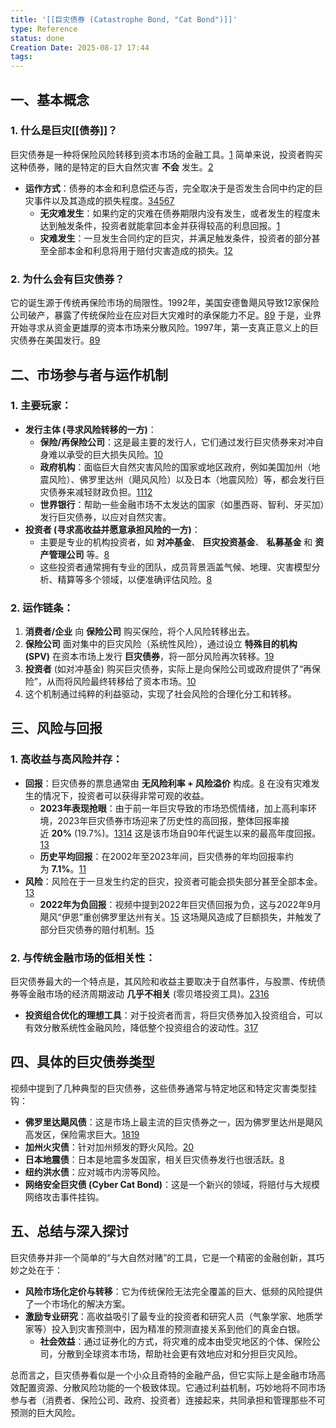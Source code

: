 ```yaml
---
title: '[[巨灾债券 (Catastrophe Bond, "Cat Bond")]]'
type: Reference
status: done
Creation Date: 2025-08-17 17:44
tags: 
---
```

## 一、基本概念
### **1. 什么是巨灾[[债券]]？**  
巨灾债券是一种将保险风险转移到资本市场的金融工具。[1](https://www.google.com/url?sa=E&q=https%3A%2F%2Fvertexaisearch.cloud.google.com%2Fgrounding-api-redirect%2FAUZIYQE1HgeiVYX5d5CIk8J26HHXPmv_lQN-CiQr5ZtFAg-LiY8R7-id6qSSjh0kI-8U2hIZVkdKhcRHfzMERHh1wD3XNtEtcQBiksSrqnXe4-gdLr_m3uG0bJG6_dxkl4H600i4Ow%3D%3D) 简单来说，投资者购买这种债券，赌的是特定的巨大自然灾害 **不会** 发生。[2](https://www.google.com/url?sa=E&q=https%3A%2F%2Fvertexaisearch.cloud.google.com%2Fgrounding-api-redirect%2FAUZIYQGILp_SA-pTmMiFrj-xdTshaaYsFoF5ypJUjYI6POfUwsjWj-JSYL8auozEiHL_wDyuYpjtW4GvqSqVt09Uu86jPtmRgqoY5Xaub0A0s1PNPz4ZhQ-AsxkmEuZc4C4n63Sc55Xsyz3N71X_IQ%3D%3D) 
- **运作方式**：债券的本金和利息偿还与否，完全取决于是否发生合同中约定的巨灾事件以及其造成的损失程度。[3](https://www.google.com/url?sa=E&q=https%3A%2F%2Fvertexaisearch.cloud.google.com%2Fgrounding-api-redirect%2FAUZIYQG3kqaPuFZWJYNN2CcRnCrU8NiAm6epQiwVSZ7_EBURSS4hh7WI_FCJ5k-jUUY6Te_CkOpEvhnoHgqOdWX6VRNTFi1CU9-8jAHjm6TwcXWjL2_lTXXTIAXihCO1vNT0rdMamMS6nnxiBKWRBiik5NsvTqPpgNw46Be8waso)[4](https://www.google.com/url?sa=E&q=https%3A%2F%2Fvertexaisearch.cloud.google.com%2Fgrounding-api-redirect%2FAUZIYQF4O8jRi8KsmByywblgXABxXUYOl9C93xUeycPTGyuZOeV5qcUYYJ-884KL3G5yg-ykWzRtgiEoj0MIJ47qKXsClsXBHkYrJ4fcbNiesgNOeJU7wrH2NDsVcZU4IFPQ3Ow9kfMpzWdpTA0RaJqKaw_dp0Ee7n0eaOEit95pIg%3D%3D)[5](https://www.google.com/url?sa=E&q=https%3A%2F%2Fvertexaisearch.cloud.google.com%2Fgrounding-api-redirect%2FAUZIYQHqmE-NAD0yWLiYw42JhgO4apYMozEsDj4_t4O8ToYoBi7ItxQBnblNNZUxN7n3-v6OCC5iMUtistzpPn8fcGdSkN-4xIvnjLgvNP7dtBr7PleUukK5koOFoPljs_6t0Ch2aPb-AFXaEaEJAQkYuOVkTBxu8T57w16pc0vRKl2JXg%3D%3D)[6](https://www.google.com/url?sa=E&q=https%3A%2F%2Fvertexaisearch.cloud.google.com%2Fgrounding-api-redirect%2FAUZIYQEPW2Gxrkp5yZqvf9IbrJJvitw_igbo4GcqPRCOix4lNBrV8XryA952Lh3WM6cseeMIY8S1s9mH6vpwpAf9VAm0LIHnbKlAgPlibreVvFYokKJN9bvRUmJqT8FMWQZ_WYcnZCTozjCpKN59g0fioE_InMtWDA0VGpDr)[7](https://www.google.com/url?sa=E&q=https%3A%2F%2Fvertexaisearch.cloud.google.com%2Fgrounding-api-redirect%2FAUZIYQGHrawLLkKdc3jdODU8eIqpke2Df7YKljSK9cQ5j-hvbzbcoc-b6UFTC5QtfIITCqvwG0AaWGpnASl-5hxxM2OTorROs_sNwhFipJPfv2Qp0McDuQyGJveWvlIlR9DuoWB_shKzhOzl2rkbiSR_1duABMZlJyi6) 
    - **无灾难发生**：如果约定的灾难在债券期限内没有发生，或者发生的程度未达到触发条件，投资者就能拿回本金并获得较高的利息回报。[1](https://www.google.com/url?sa=E&q=https%3A%2F%2Fvertexaisearch.cloud.google.com%2Fgrounding-api-redirect%2FAUZIYQE1HgeiVYX5d5CIk8J26HHXPmv_lQN-CiQr5ZtFAg-LiY8R7-id6qSSjh0kI-8U2hIZVkdKhcRHfzMERHh1wD3XNtEtcQBiksSrqnXe4-gdLr_m3uG0bJG6_dxkl4H600i4Ow%3D%3D) 
    - **灾难发生**：一旦发生合同约定的巨灾，并满足触发条件，投资者的部分甚至全部本金和利息将用于赔付灾害造成的损失。[1](https://www.google.com/url?sa=E&q=https%3A%2F%2Fvertexaisearch.cloud.google.com%2Fgrounding-api-redirect%2FAUZIYQE1HgeiVYX5d5CIk8J26HHXPmv_lQN-CiQr5ZtFAg-LiY8R7-id6qSSjh0kI-8U2hIZVkdKhcRHfzMERHh1wD3XNtEtcQBiksSrqnXe4-gdLr_m3uG0bJG6_dxkl4H600i4Ow%3D%3D)[2](https://www.google.com/url?sa=E&q=https%3A%2F%2Fvertexaisearch.cloud.google.com%2Fgrounding-api-redirect%2FAUZIYQGILp_SA-pTmMiFrj-xdTshaaYsFoF5ypJUjYI6POfUwsjWj-JSYL8auozEiHL_wDyuYpjtW4GvqSqVt09Uu86jPtmRgqoY5Xaub0A0s1PNPz4ZhQ-AsxkmEuZc4C4n63Sc55Xsyz3N71X_IQ%3D%3D) 
        
### **2. 为什么会有巨灾债券？**  
它的诞生源于传统再保险市场的局限性。1992年，美国安德鲁飓风导致12家保险公司破产，暴露了传统保险业在应对巨大灾难时的承保能力不足。[8](https://www.google.com/url?sa=E&q=https%3A%2F%2Fvertexaisearch.cloud.google.com%2Fgrounding-api-redirect%2FAUZIYQHGY7R06uzklYYS_AuuX9cdZfIF-qnLZC_xgx76PgIVA0t53Yfhfvrkgehfd100Mb4U5FkH5w7bnreYDBNSh7gJ3WDaYzd4OmW7Lm8oCzKh3LXQyn5LLxQVrrbJ4AmDrsje1H9puuER)[9](https://www.google.com/url?sa=E&q=https%3A%2F%2Fvertexaisearch.cloud.google.com%2Fgrounding-api-redirect%2FAUZIYQHdXWI5rmChP6IeXC2Et25r_wsWy_Nw2OEL8YaPG7BHSUl74bqTdYxNRDcID63Bb5DhICU_VLP5kA4-JIx70MJMEe-_77NmL914sH4yxPhw1NUuuyIElFtBFJBQDyMnwNqePzhya34%3D) 于是，业界开始寻求从资金更雄厚的资本市场来分散风险。1997年，第一支真正意义上的巨灾债券在美国发行。[8](https://www.google.com/url?sa=E&q=https%3A%2F%2Fvertexaisearch.cloud.google.com%2Fgrounding-api-redirect%2FAUZIYQHGY7R06uzklYYS_AuuX9cdZfIF-qnLZC_xgx76PgIVA0t53Yfhfvrkgehfd100Mb4U5FkH5w7bnreYDBNSh7gJ3WDaYzd4OmW7Lm8oCzKh3LXQyn5LLxQVrrbJ4AmDrsje1H9puuER)[9](https://www.google.com/url?sa=E&q=https%3A%2F%2Fvertexaisearch.cloud.google.com%2Fgrounding-api-redirect%2FAUZIYQHdXWI5rmChP6IeXC2Et25r_wsWy_Nw2OEL8YaPG7BHSUl74bqTdYxNRDcID63Bb5DhICU_VLP5kA4-JIx70MJMEe-_77NmL914sH4yxPhw1NUuuyIElFtBFJBQDyMnwNqePzhya34%3D) 

## 二、市场参与者与运作机制
### **1. 主要玩家：**
- **发行主体 (寻求风险转移的一方)**：
    - **保险/再保险公司**：这是最主要的发行人，它们通过发行巨灾债券来对冲自身难以承受的巨大损失风险。[10](https://www.google.com/url?sa=E&q=https%3A%2F%2Fvertexaisearch.cloud.google.com%2Fgrounding-api-redirect%2FAUZIYQFGepXlAtvZ8lzvYZy9Rm0FsgwFNteLdYUfwIeFPZoughy2KYv-T1eVZit_NzkKRHH-MXaYsR85jo0u0y2CuSTWdj6iniuhQOjZHhF_mD1NLqZhSgK1tIGgLGRF3atSUpX5ive1XffwTR-F1A%3D%3D) 
    - **政府机构**：面临巨大自然灾害风险的国家或地区政府，例如美国加州（地震风险）、佛罗里达州（飓风风险）以及日本（地震风险）等，都会发行巨灾债券来减轻财政负担。[11](https://www.google.com/url?sa=E&q=https%3A%2F%2Fvertexaisearch.cloud.google.com%2Fgrounding-api-redirect%2FAUZIYQF2If2ZWlAgV34MqD1CYImZS1otDSNvIGdcLepF2zDJjDkAZb0lpA2H4d4oyoIa5DwUbtPOYZLYc8mt7ShffmQBI6CDFxVVb2YP_T6ogVggh7UR9j0hWTKXXBTmjC7pwRRusKt3LdXAnS-c6GknJ36wTMiUWURDuV18lO0fPK2feVTi5H9A)[12](https://www.google.com/url?sa=E&q=https%3A%2F%2Fvertexaisearch.cloud.google.com%2Fgrounding-api-redirect%2FAUZIYQH1QcZXsjL1FtOdURv72oVHk-yz4bAR4iefIdRP6ucqKzEEEht2ApyshoeIGmQEBT-z1Kl8GBbk7DXFWV8FnJjHnpQyF8MQ6fuw3yJ52QLqEoHljaC0Fxxk6hknuefhZeDMZwkV1j8KnDStkxXYUyhgz8kpqELHS4c425W493zPV0MwJqfblYTHq1ArNh4nTcvSaoM%3D) 
    - **世界银行**：帮助一些金融市场不太发达的国家（如墨西哥、智利、牙买加）发行巨灾债券，以应对自然灾害。
- **投资者 (寻求高收益并愿意承担风险的一方)**：
    - 主要是专业的机构投资者，如 **对冲基金**、 **巨灾投资基金**、 **私募基金** 和 **资产管理公司** 等。[8](https://www.google.com/url?sa=E&q=https%3A%2F%2Fvertexaisearch.cloud.google.com%2Fgrounding-api-redirect%2FAUZIYQHGY7R06uzklYYS_AuuX9cdZfIF-qnLZC_xgx76PgIVA0t53Yfhfvrkgehfd100Mb4U5FkH5w7bnreYDBNSh7gJ3WDaYzd4OmW7Lm8oCzKh3LXQyn5LLxQVrrbJ4AmDrsje1H9puuER) 
    - 这些投资者通常拥有专业的团队，成员背景涵盖气候、地理、灾害模型分析、精算等多个领域，以便准确评估风险。[8](https://www.google.com/url?sa=E&q=https%3A%2F%2Fvertexaisearch.cloud.google.com%2Fgrounding-api-redirect%2FAUZIYQHGY7R06uzklYYS_AuuX9cdZfIF-qnLZC_xgx76PgIVA0t53Yfhfvrkgehfd100Mb4U5FkH5w7bnreYDBNSh7gJ3WDaYzd4OmW7Lm8oCzKh3LXQyn5LLxQVrrbJ4AmDrsje1H9puuER) 
        
### **2. 运作链条：**
1. **消费者/企业** 向 **保险公司** 购买保险，将个人风险转移出去。
2. **保险公司** 面对集中的巨灾风险（系统性风险），通过设立 **特殊目的机构 (SPV)** 在资本市场上发行 **巨灾债券**，将一部分风险再次转移。[1](https://www.google.com/url?sa=E&q=https%3A%2F%2Fvertexaisearch.cloud.google.com%2Fgrounding-api-redirect%2FAUZIYQE1HgeiVYX5d5CIk8J26HHXPmv_lQN-CiQr5ZtFAg-LiY8R7-id6qSSjh0kI-8U2hIZVkdKhcRHfzMERHh1wD3XNtEtcQBiksSrqnXe4-gdLr_m3uG0bJG6_dxkl4H600i4Ow%3D%3D)[9](https://www.google.com/url?sa=E&q=https%3A%2F%2Fvertexaisearch.cloud.google.com%2Fgrounding-api-redirect%2FAUZIYQHdXWI5rmChP6IeXC2Et25r_wsWy_Nw2OEL8YaPG7BHSUl74bqTdYxNRDcID63Bb5DhICU_VLP5kA4-JIx70MJMEe-_77NmL914sH4yxPhw1NUuuyIElFtBFJBQDyMnwNqePzhya34%3D)     
3. **投资者** (如对冲基金) 购买巨灾债券，实际上是向保险公司或政府提供了“再保险”，从而将风险最终转移给了资本市场。[10](https://www.google.com/url?sa=E&q=https%3A%2F%2Fvertexaisearch.cloud.google.com%2Fgrounding-api-redirect%2FAUZIYQFGepXlAtvZ8lzvYZy9Rm0FsgwFNteLdYUfwIeFPZoughy2KYv-T1eVZit_NzkKRHH-MXaYsR85jo0u0y2CuSTWdj6iniuhQOjZHhF_mD1NLqZhSgK1tIGgLGRF3atSUpX5ive1XffwTR-F1A%3D%3D)
4. 这个机制通过纯粹的利益驱动，实现了社会风险的合理化分工和转移。
    
## 三、风险与回报

### **1. 高收益与高风险并存：**
- **回报**：巨灾债券的票息通常由 **无风险利率 + 风险溢价** 构成。[8](https://www.google.com/url?sa=E&q=https%3A%2F%2Fvertexaisearch.cloud.google.com%2Fgrounding-api-redirect%2FAUZIYQHGY7R06uzklYYS_AuuX9cdZfIF-qnLZC_xgx76PgIVA0t53Yfhfvrkgehfd100Mb4U5FkH5w7bnreYDBNSh7gJ3WDaYzd4OmW7Lm8oCzKh3LXQyn5LLxQVrrbJ4AmDrsje1H9puuER) 在没有灾难发生的情况下，投资者可以获得非常可观的收益。
    - **2023年表现抢眼**：由于前一年巨灾导致的市场恐慌情绪，加上高利率环境，2023年巨灾债券市场迎来了历史性的高回报，整体回报率接近 **20%** (19.7%)。[13](https://www.google.com/url?sa=E&q=https%3A%2F%2Fvertexaisearch.cloud.google.com%2Fgrounding-api-redirect%2FAUZIYQHwHOcFVOHdw_KeTE7j_1szPI9arsMMKgq55EVWit6zYl0of-MY4eQJIYfK_PAkvRCJ_4QixZSNJozS2JRELBs8O8drn40ICLJSNnpnFPyya_LevXfqvuO6ez7vJkyQnwXmsTKH)[14](https://www.google.com/url?sa=E&q=https%3A%2F%2Fvertexaisearch.cloud.google.com%2Fgrounding-api-redirect%2FAUZIYQHOEam_HF3LyZJYH7OS8Z3QcEYIQ83fSHBQoZgV3mIok8KutkFdXFEowKiHii8LVlGIGUwpcTRqCnQw_OMRN9-XU0GtNu8EpM5o7eGeDPsfNRqyZ55ySSgR8hNgoLrR9hN3wHjyJXYnXIyhcEEo8yoHWk8lSz0fabAzD9l0d46_fPzoyZs%3D) 这是该市场自90年代诞生以来的最高年度回报。[13](https://www.google.com/url?sa=E&q=https%3A%2F%2Fvertexaisearch.cloud.google.com%2Fgrounding-api-redirect%2FAUZIYQHwHOcFVOHdw_KeTE7j_1szPI9arsMMKgq55EVWit6zYl0of-MY4eQJIYfK_PAkvRCJ_4QixZSNJozS2JRELBs8O8drn40ICLJSNnpnFPyya_LevXfqvuO6ez7vJkyQnwXmsTKH) 
    - **历史平均回报**：在2002年至2023年间，巨灾债券的年均回报率约为 **7.1%**。[11](https://www.google.com/url?sa=E&q=https%3A%2F%2Fvertexaisearch.cloud.google.com%2Fgrounding-api-redirect%2FAUZIYQF2If2ZWlAgV34MqD1CYImZS1otDSNvIGdcLepF2zDJjDkAZb0lpA2H4d4oyoIa5DwUbtPOYZLYc8mt7ShffmQBI6CDFxVVb2YP_T6ogVggh7UR9j0hWTKXXBTmjC7pwRRusKt3LdXAnS-c6GknJ36wTMiUWURDuV18lO0fPK2feVTi5H9A) 
- **风险**：风险在于一旦发生约定的巨灾，投资者可能会损失部分甚至全部本金。[13](https://www.google.com/url?sa=E&q=https%3A%2F%2Fvertexaisearch.cloud.google.com%2Fgrounding-api-redirect%2FAUZIYQHwHOcFVOHdw_KeTE7j_1szPI9arsMMKgq55EVWit6zYl0of-MY4eQJIYfK_PAkvRCJ_4QixZSNJozS2JRELBs8O8drn40ICLJSNnpnFPyya_LevXfqvuO6ez7vJkyQnwXmsTKH) 
    - **2022年为负回报**：视频中提到2022年巨灾债回报为负，这与2022年9月飓风“伊恩”重创佛罗里达州有关。[15](https://www.google.com/url?sa=E&q=https%3A%2F%2Fvertexaisearch.cloud.google.com%2Fgrounding-api-redirect%2FAUZIYQGhht6y2z5jrTXMX60o4kr05pLQ5JZZKWZeRA1GUe-vjHcq7B_KxLbOsCo7j5Eiu2EH69Bh7J0HTp90pFt4f6QEl6SFejEEe2ucSFMRbu8F0uD075ORrACXK_6mgGVdVocmtPgwHXtoS1Z2F2GfqkZq8tcKjqNAn2UQihmAVxyuM1fNNeQjaAdPhB_da-CwWfo0jpYr-GofbQOVoLsO0yMe5Cbw4GimRF06TUNE8r3BPjVxatlsi71IJDqMPQ_dGq0vHWodh9rs-PHVbL-yHbSi1jOiy0Tx86TkG-IsVBxn8fHjVhxhtFSp6TBSwDC7qXJzx1RtXfhe0A%3D%3D) 这场飓风造成了巨额损失，并触发了部分巨灾债券的赔付机制。[15](https://www.google.com/url?sa=E&q=https%3A%2F%2Fvertexaisearch.cloud.google.com%2Fgrounding-api-redirect%2FAUZIYQGhht6y2z5jrTXMX60o4kr05pLQ5JZZKWZeRA1GUe-vjHcq7B_KxLbOsCo7j5Eiu2EH69Bh7J0HTp90pFt4f6QEl6SFejEEe2ucSFMRbu8F0uD075ORrACXK_6mgGVdVocmtPgwHXtoS1Z2F2GfqkZq8tcKjqNAn2UQihmAVxyuM1fNNeQjaAdPhB_da-CwWfo0jpYr-GofbQOVoLsO0yMe5Cbw4GimRF06TUNE8r3BPjVxatlsi71IJDqMPQ_dGq0vHWodh9rs-PHVbL-yHbSi1jOiy0Tx86TkG-IsVBxn8fHjVhxhtFSp6TBSwDC7qXJzx1RtXfhe0A%3D%3D) 
### **2. 与传统金融市场的低相关性：**  
巨灾债券最大的一个特点是，其风险和收益主要取决于自然事件，与股票、传统债券等金融市场的经济周期波动 **几乎不相关** (零贝塔投资工具)。[2](https://www.google.com/url?sa=E&q=https%3A%2F%2Fvertexaisearch.cloud.google.com%2Fgrounding-api-redirect%2FAUZIYQGILp_SA-pTmMiFrj-xdTshaaYsFoF5ypJUjYI6POfUwsjWj-JSYL8auozEiHL_wDyuYpjtW4GvqSqVt09Uu86jPtmRgqoY5Xaub0A0s1PNPz4ZhQ-AsxkmEuZc4C4n63Sc55Xsyz3N71X_IQ%3D%3D)[3](https://www.google.com/url?sa=E&q=https%3A%2F%2Fvertexaisearch.cloud.google.com%2Fgrounding-api-redirect%2FAUZIYQG3kqaPuFZWJYNN2CcRnCrU8NiAm6epQiwVSZ7_EBURSS4hh7WI_FCJ5k-jUUY6Te_CkOpEvhnoHgqOdWX6VRNTFi1CU9-8jAHjm6TwcXWjL2_lTXXTIAXihCO1vNT0rdMamMS6nnxiBKWRBiik5NsvTqPpgNw46Be8waso)[16](https://www.google.com/url?sa=E&q=https%3A%2F%2Fvertexaisearch.cloud.google.com%2Fgrounding-api-redirect%2FAUZIYQHNB8piqbmvtIjWwn8dP5oKJzAy1ePEPjKiJBbfURQjWvIadX7rkFEVTtGD9uE_4eCae26sZRNa7bpL2fwnMtW_lsOFYgj9QfThajdtWexBw1-2uHZD8m4DYK9oXbwjKl6BrxwnE3cjMjX9wGFZJVbEGQHSO4g5hdRvNBtzm0Z07u4s3b2HzpbUZ2bOL_8sM5PhEuQkfCiY) 
- **投资组合优化的理想工具**：对于投资者而言，将巨灾债券加入投资组合，可以有效分散系统性金融风险，降低整个投资组合的波动性。[3](https://www.google.com/url?sa=E&q=https%3A%2F%2Fvertexaisearch.cloud.google.com%2Fgrounding-api-redirect%2FAUZIYQG3kqaPuFZWJYNN2CcRnCrU8NiAm6epQiwVSZ7_EBURSS4hh7WI_FCJ5k-jUUY6Te_CkOpEvhnoHgqOdWX6VRNTFi1CU9-8jAHjm6TwcXWjL2_lTXXTIAXihCO1vNT0rdMamMS6nnxiBKWRBiik5NsvTqPpgNw46Be8waso)[17](https://www.google.com/url?sa=E&q=https%3A%2F%2Fvertexaisearch.cloud.google.com%2Fgrounding-api-redirect%2FAUZIYQGTDb3LMO7gvob0Iaf_o3-BDd4T8fw0ggce0Zg5Ta8FZWU8aKwtSxBZ9oox1kJpnzZ1ZGkoT4IX2v_sYmEVqmeQh77KvwAquPxVqzitSYwp2q0QwpKFG1RleoGxiie3PqYrN2pHGpjSsI71JjmsxVrzUzlynBeDIDXIkrYeb7LoKSWyiuk5dIhPzb07vzpERZs4RJhr01RKm_oOgAEf0BxsH4hgshRcCNvoy07wNJKUoxV7xs9BLA%3D%3D) 

## 四、具体的巨灾债券类型
视频中提到了几种典型的巨灾债券，这些债券通常与特定地区和特定灾害类型挂钩：
- **佛罗里达飓风债**：这是市场上最主流的巨灾债券之一，因为佛罗里达州是飓风高发区，保险需求巨大。[18](https://www.google.com/url?sa=E&q=https%3A%2F%2Fvertexaisearch.cloud.google.com%2Fgrounding-api-redirect%2FAUZIYQGgC4GmM2XUAtJVtCWUSGIkjTZtnMZetSN5Iq98H2ubUKMekajpu93K_rkoqYgUQmwS8YLMK0953sgfwzhyze1U5c0Fg62EjUiKh4ACWC1T8W4xBsuRcMDFZwY3SEYiNAi2s5Jb9HPkdCePCVIbHb41ZBRTVjXa1BaFGPLmv0txpFAeXggIZgx6UVXUSDJST2idnHBelcvwi7xpc_rMDTt1-hO2Vb6M)[19](https://www.google.com/url?sa=E&q=https%3A%2F%2Fvertexaisearch.cloud.google.com%2Fgrounding-api-redirect%2FAUZIYQE6Swmcvyh-g8LylsxCt6Owtbwv6nXJCTIj3hX-lPGjWwZqoDR7oV8ht-JB3b_014oGkfXGoWWL37IMNdmuP_0VlxkOI10khdzYEnKBdONreHzn88xT20udgVb_jCrrjWPeBrnMH2k%3D) 
- **加州火灾债**：针对加州频发的野火风险。[20](https://www.google.com/url?sa=E&q=https%3A%2F%2Fvertexaisearch.cloud.google.com%2Fgrounding-api-redirect%2FAUZIYQFmbpz4CKLzhtjeKxbuBb5himFpYHyQ1uGNvOwP8vxoA70dyYim98nOPWNWujkoVSncqdgH4bRJCIz6FxIr4zTM3Ap9GGDsW6WjpwlIya5lBFgC8q0uYib50bTn9Nqo-WXHU6u6)
- **日本地震债**：日本是地震多发国家，相关巨灾债券发行也很活跃。[8](https://www.google.com/url?sa=E&q=https%3A%2F%2Fvertexaisearch.cloud.google.com%2Fgrounding-api-redirect%2FAUZIYQHGY7R06uzklYYS_AuuX9cdZfIF-qnLZC_xgx76PgIVA0t53Yfhfvrkgehfd100Mb4U5FkH5w7bnreYDBNSh7gJ3WDaYzd4OmW7Lm8oCzKh3LXQyn5LLxQVrrbJ4AmDrsje1H9puuER) 
- **纽约洪水债**：应对城市内涝等风险。
- **网络安全巨灾债 (Cyber Cat Bond)**：这是一个新兴的领域，将赔付与大规模网络攻击事件挂钩。
## 五、总结与深入探讨
巨灾债券并非一个简单的“与大自然对赌”的工具，它是一个精密的金融创新，其巧妙之处在于：
- **风险市场化定价与转移**：它为传统保险无法完全覆盖的巨大、低频的风险提供了一个市场化的解决方案。
- **激励专业研究**：高收益吸引了最专业的投资者和研究人员（气象学家、地质学家等）投入到灾害预测中，因为精准的预测直接关系到他们的真金白银。
    - **社会效益**：通过证券化的方式，将灾难的成本由受灾地区的个体、保险公司，分散到全球资本市场，帮助社会更有效地应对和分担巨灾风险。
    
总而言之，巨灾债券看似是一个小众且奇特的金融产品，但它实际上是金融市场高效配置资源、分散风险功能的一个极致体现。它通过利益机制，巧妙地将不同市场参与者（消费者、保险公司、政府、投资者）连接起来，共同承担和管理那些不可预测的巨大风险。
